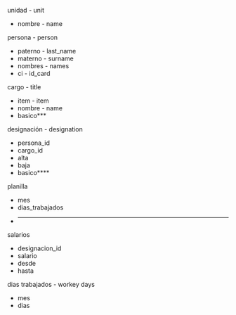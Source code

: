 unidad - unit
- nombre - name

persona - person
- paterno - last_name
- materno - surname
- nombres - names
- ci - id_card

cargo - title
- item - item
- nombre - name
- basico***

designación - designation
- persona_id
- cargo_id
- alta
- baja
- basico****

planilla
- mes
- dias_trabajados
- ***

salarios
- designacion_id
- salario
- desde
- hasta

dias trabajados - workey days
- mes
- dias